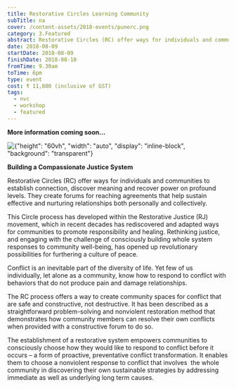 ```yaml
---
title: Restorative Circles Learning Community
subTitle: na
cover: /content-assets/2018-events/punerc.png
category: 3.Featured
abstract: Restorative Circles (RC) offer ways for individuals and communities to establish connection, discover meaning and recover power on profound levels.
date: 2018-08-09
startDate: 2018-08-09
finishDate: 2018-08-10
fromTime: 9.30am
toTime: 6pm
type: event
cost: ₹ 11,800 (inclusive of GST)
tags:
  - nvc
  - workshop
  - featured
---
```


**More information coming soon...**

![{"height": "60vh", "width": "auto", "display": "inline-block", "background": "transparent"}](/content-assets/2018-events/RCPune_800X1200.png)

**Building a Compassionate Justice System**

Restorative Circles (RC) offer ways for individuals and communities to establish connection, discover meaning and recover power on profound levels. They create forums for reaching agreements that help sustain effective and nurturing relationships both personally and collectively.

This Circle process has developed within the Restorative Justice (RJ) movement, which in recent decades has rediscovered and adapted ways for communities to promote responsibility and healing. Rethinking justice, and engaging with the challenge of consciously building whole system responses to community well-being, has opened up revolutionary possibilities for furthering a culture of peace.

Conflict is an inevitable part of the diversity of life. Yet few of us individually, let alone as a community, know how to respond to conflict with behaviors that do not produce pain and damage relationships.

The RC process offers a way to create community spaces for conflict that are safe and constructive, not destructive. It has been described as a straightforward problem-solving and nonviolent restoration method that demonstrates how community members can resolve their own conflicts when provided with a constructive forum to do so.

The establishment of a restorative system empowers communities to consciously choose how they would like to respond to conflict before it occurs – a form of proactive, preventative conflict transformation. It enables them to choose a nonviolent response to conflict that involves  the whole community in discovering their own sustainable strategies by addressing immediate as well as underlying long term causes.
